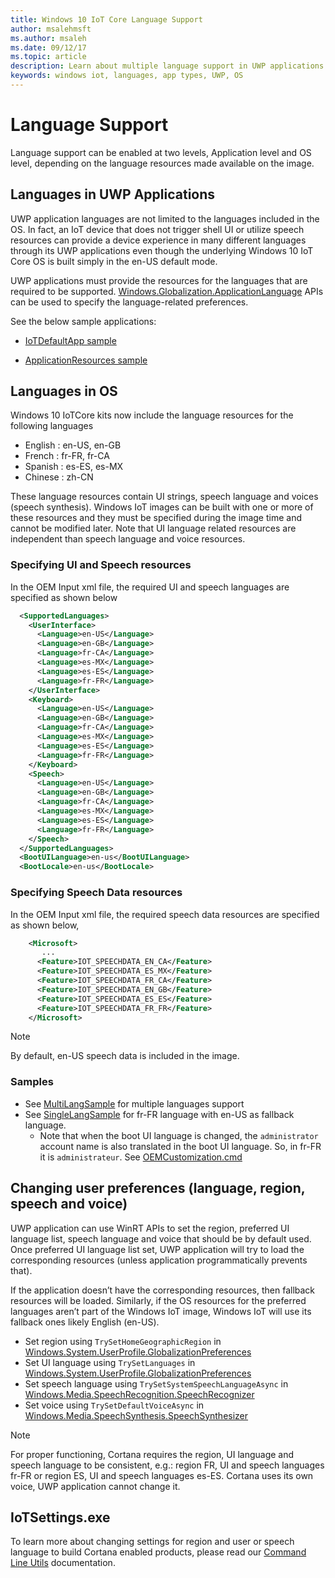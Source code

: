 ```yaml
---
title: Windows 10 IoT Core Language Support
author: msalehmsft
ms.author: msaleh
ms.date: 09/12/17
ms.topic: article
description: Learn about multiple language support in UWP applications and OS on IoT Core.
keywords: windows iot, languages, app types, UWP, OS
---
```


# Language Support

Language support can be enabled at two levels, Application level and OS level, depending on the language resources made available on the image.

## Languages in UWP Applications
UWP application languages are not limited to the languages included in the OS.  In fact, an IoT device that does not trigger shell UI or utilize speech resources can provide a device experience in many different languages through its UWP applications even though the underlying Windows 10 IoT Core OS is built simply in the en-US default mode. 

UWP applications must provide the resources for the languages that are required to be supported. [Windows.Globalization.ApplicationLanguage](https://docs.microsoft.com/en-us/uwp/api/windows.globalization.applicationlanguages) APIs can be used to specify the language-related preferences.

See the below sample applications:

* [IoTDefaultApp sample](https://developer.microsoft.com/en-us/windows/iot/samples/iotdefaultapp)

* [ApplicationResources sample](https://github.com/Microsoft/Windows-universal-samples/tree/master/Samples/ApplicationResources)


## Languages in OS

Windows 10 IoTCore kits now include the language resources for the following languages

* English : en-US, en-GB
* French  : fr-FR, fr-CA
* Spanish : es-ES, es-MX
* Chinese : zh-CN

These language resources contain UI strings, speech language and voices (speech synthesis). Windows IoT images can be built with one or more of these resources and they must be specified during the image time and cannot be modified later. Note that UI language related resources are independent than speech language and voice resources.

### Specifying UI and Speech resources 
In the OEM Input xml file, the required UI and speech languages are specified as shown below

``` xml
  <SupportedLanguages>
    <UserInterface>
      <Language>en-US</Language>
      <Language>en-GB</Language> 
      <Language>fr-CA</Language> 
      <Language>es-MX</Language> 
      <Language>es-ES</Language> 
      <Language>fr-FR</Language>
    </UserInterface>
    <Keyboard>
      <Language>en-US</Language>
      <Language>en-GB</Language> 
      <Language>fr-CA</Language> 
      <Language>es-MX</Language> 
      <Language>es-ES</Language> 
      <Language>fr-FR</Language>
    </Keyboard>
    <Speech>
      <Language>en-US</Language>
      <Language>en-GB</Language> 
      <Language>fr-CA</Language> 
      <Language>es-MX</Language> 
      <Language>es-ES</Language> 
      <Language>fr-FR</Language>
    </Speech>
  </SupportedLanguages>
  <BootUILanguage>en-us</BootUILanguage>
  <BootLocale>en-us</BootLocale>
```


### Specifying Speech Data resources
In the OEM Input xml file, the required speech data resources are specified as shown below,

``` xml
    <Microsoft>
       ...
      <Feature>IOT_SPEECHDATA_EN_CA</Feature>
      <Feature>IOT_SPEECHDATA_ES_MX</Feature> 
      <Feature>IOT_SPEECHDATA_FR_CA</Feature> 
      <Feature>IOT_SPEECHDATA_EN_GB</Feature>
      <Feature>IOT_SPEECHDATA_ES_ES</Feature>  
      <Feature>IOT_SPEECHDATA_FR_FR</Feature> 
    </Microsoft>
```

> [!NOTE]
> By default, en-US speech data is included in the image.

### Samples
* See [MultiLangSample](https://github.com/ms-iot/iot-adk-addonkit/tree/master/Workspace/Source-arm/Products/MultiLangSample) for multiple languages support
* See [SingleLangSample](https://github.com/ms-iot/iot-adk-addonkit/tree/master/Workspace/Source-arm/Products/SingleLangSample) for fr-FR language with en-US as fallback language.
	* Note that when the boot UI language is changed, the `administrator` account name is also translated in the boot UI language. So, in fr-FR it is `administrateur`. See [OEMCustomization.cmd](https://github.com/ms-iot/iot-adk-addonkit/tree/master/Workspace/Source-arm/Products/SingleLangSample/oemcustomization.cmd)

## Changing user preferences (language, region, speech and voice)

UWP application can use WinRT APIs to set the region, preferred UI language list, speech language and voice that should be by default used. 
Once preferred UI language list set, UWP application will try to load the corresponding resources (unless application programmatically prevents that).
 
If the application doesn’t have the corresponding resources, then fallback resources will be loaded. Similarly, if the OS resources for the preferred languages aren’t part of the Windows IoT image, Windows IoT will use its fallback ones likely English (en-US).

* Set region using `TrySetHomeGeographicRegion` in [Windows.System.UserProfile.GlobalizationPreferences](https://docs.microsoft.com/en-us/uwp/api/windows.system.userprofile.globalizationpreferences)
* Set UI language using `TrySetLanguages` in [Windows.System.UserProfile.GlobalizationPreferences](https://docs.microsoft.com/en-us/uwp/api/windows.system.userprofile.globalizationpreferences)
* Set speech language using `TrySetSystemSpeechLanguageAsync` in [Windows.Media.SpeechRecognition.SpeechRecognizer](https://docs.microsoft.com/en-us/uwp/api/windows.media.speechrecognition.speechrecognizer)
* Set voice using `TrySetDefaultVoiceAsync` in [Windows.Media.SpeechSynthesis.SpeechSynthesizer](https://docs.microsoft.com/en-us/uwp/api/windows.media.speechrecognition.speechrecognizer)

> [!NOTE]
> For proper functioning, Cortana requires the region, UI language and speech language to be consistent, e.g.: region FR, UI and speech languages fr-FR or region ES, UI and speech languages es-ES. Cortana uses its own voice, UWP application cannot change it.

## IoTSettings.exe

To learn more about changing settings for region and user or speech language to build Cortana enabled products, please read our [Command Line Utils](../manage-your-device/CommandLineUtils.md) documentation.
